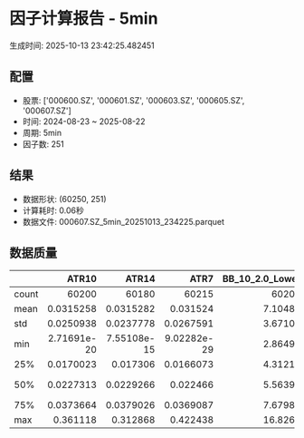 # 因子计算报告 - 5min

生成时间: 2025-10-13 23:42:25.482451

## 配置

- 股票: ['000600.SZ', '000601.SZ', '000603.SZ', '000605.SZ', '000607.SZ']
- 时间: 2024-08-23 ~ 2025-08-22
- 周期: 5min
- 因子数: 251

## 结果

- 数据形状: (60250, 251)
- 计算耗时: 0.06秒
- 数据文件: 000607.SZ_5min_20251013_234225.parquet

## 数据质量

|       |           ATR10 |           ATR14 |            ATR7 |   BB_10_2.0_Lower |   BB_10_2.0_Middle |   BB_10_2.0_Upper |   BB_10_2.0_Width |   BB_15_2.0_Lower |   BB_15_2.0_Middle |   BB_15_2.0_Upper |   BB_15_2.0_Width |   BB_20_2.0_Lower |   BB_20_2.0_Middle |   BB_20_2.0_Upper |   BB_20_2.0_Width |     BOLB_20 |        CCI10 |        CCI14 |        CCI20 |       EMA12 |       EMA15 |       EMA20 |        EMA3 |        EMA5 |        EMA8 |     FIXLB10 |      FIXLB3 |      FIXLB5 |      FIXLB8 |      FMAX10 |      FMAX15 |      FMAX20 |       FMAX5 |     FMEAN10 |     FMEAN15 |     FMEAN20 |      FMEAN5 |      FMIN10 |      FMIN15 |      FMIN20 |       FMIN5 |      FSTD10 |      FSTD15 |      FSTD20 |       FSTD5 |     LEXLB10 |      LEXLB3 |      LEXLB5 |      LEXLB8 |        MA10 |        MA15 |        MA20 |         MA3 |         MA5 |         MA8 |            MACD |    MACD_12_26_9 |     MACD_6_13_4 |     MACD_8_17_5 |       MACD_HIST |     MACD_SIGNAL |    MEANLB10 |     MEANLB3 |     MEANLB5 |     MEANLB8 |         MSTD10 |        MSTD15 |          MSTD5 |       Momentum1 |      Momentum10 |      Momentum12 |      Momentum15 |      Momentum20 |       Momentum3 |       Momentum5 |       Momentum8 |               OBV |   OBV_SMA10 |   OBV_SMA15 |   OBV_SMA20 |    OBV_SMA5 |   Position10 |   Position12 |   Position15 |   Position20 |   Position25 |   Position30 |    Position5 |    Position8 |        RAND |      RANDNX |       RANDX |       RPROB |     RPROBCX |     RPROBNX |      RPROBX |        RSI |      RSI10 |      RSI14 |       RSI7 |        STCX |           STOCH |     STOCH_10_14 |     STOCH_14_20 |      STOCH_7_10 |         STX |   TA_ADXR_14 |   TA_ADX_14 |   TA_APO_fastperiod12_matype0_slowperiod26 |   TA_AROONOSC_14 |   TA_AROON_14_down |   TA_AROON_14_up |    TA_CCI_14 |   TA_CDL2CROWS |   TA_CDL3BLACKCROWS |   TA_CDL3INSIDE |   TA_CDL3LINESTRIKE |   TA_CDL3OUTSIDE |   TA_CDL3STARSINSOUTH |   TA_CDL3WHITESOLDIERS |   TA_CDLABANDONEDBABY |   TA_CDLADVANCEBLOCK |   TA_CDLBELTHOLD |   TA_CDLBREAKAWAY |   TA_CDLCLOSINGMARUBOZU |   TA_CDLCONCEALBABYSWALL |   TA_CDLCOUNTERATTACK |   TA_CDLDARKCLOUDCOVER |   TA_CDLDOJI |   TA_CDLDOJISTAR |   TA_CDLDRAGONFLYDOJI |   TA_CDLENGULFING |   TA_CDLEVENINGDOJISTAR |   TA_CDLEVENINGSTAR |   TA_CDLGAPSIDESIDEWHITE |   TA_CDLGRAVESTONEDOJI |   TA_CDLHAMMER |   TA_CDLHANGINGMAN |   TA_CDLHARAMI |   TA_CDLHARAMICROSS |   TA_CDLHIGHWAVE |   TA_CDLHIKKAKE |   TA_CDLHOMINGPIGEON |   TA_CDLIDENTICAL3CROWS |   TA_CDLINNECK |   TA_CDLINVERTEDHAMMER |   TA_CDLKICKING |   TA_CDLKICKINGBYLENGTH |   TA_CDLLADDERBOTTOM |   TA_CDLLONGLEGGEDDOJI |   TA_CDLLONGLINE |   TA_CDLMARUBOZU |   TA_CDLMATCHINGLOW |   TA_CDLMATHOLD |   TA_CDLMORNINGDOJISTAR |   TA_CDLMORNINGSTAR |   TA_CDLONNECK |   TA_CDLPIERCING |   TA_CDLRICKSHAWMAN |   TA_CDLRISEFALL3METHODS |   TA_CDLSEPARATINGLINES |   TA_CDLSHOOTINGSTAR |   TA_CDLSHORTLINE |   TA_CDLSPINNINGTOP |   TA_CDLSTALLEDPATTERN |   TA_CDLSTICKSANDWICH |   TA_CDLTAKURI |   TA_CDLTASUKIGAP |   TA_CDLTHRUSTING |   TA_CDLTRISTAR |   TA_CDLUNIQUE3RIVER |   TA_CDLUPSIDEGAP2CROWS |   TA_CDLXSIDEGAP3METHODS |   TA_DEMA_10 |   TA_DEMA_20 |   TA_DEMA_5 |    TA_DX_14 |   TA_EMA_10 |   TA_EMA_20 |   TA_EMA_30 |    TA_EMA_5 |   TA_EMA_60 |   TA_KAMA_10 |   TA_KAMA_20 |   TA_MFI_14 |   TA_MIDPRICE_10 |   TA_MIDPRICE_20 |   TA_MIDPRICE_5 |   TA_MOM_10 |   TA_ROCP_10 |   TA_ROCR100_10 |   TA_ROCR_10 |     TA_ROC_10 |   TA_RSI_14 |      TA_SAR |   TA_SMA_10 |   TA_SMA_20 |   TA_SMA_30 |    TA_SMA_5 |   TA_SMA_60 |   TA_STOCHF_D |   TA_STOCHF_K |   TA_STOCHRSI_fastd_period3_fastk_period5_timeperiod14_D |   TA_STOCHRSI_fastd_period3_fastk_period5_timeperiod14_K |   TA_STOCH_D |   TA_STOCH_K |    TA_T3_10 |    TA_T3_20 |     TA_T3_5 |   TA_TEMA_10 |   TA_TEMA_20 |   TA_TEMA_5 |   TA_TRIMA_10 |   TA_TRIMA_20 |   TA_TRIMA_5 |   TA_TRIX_14 |   TA_ULTOSC_timeperiod17_timeperiod214_timeperiod328 |   TA_WILLR_14 |   TA_WMA_10 |   TA_WMA_20 |    TA_WMA_5 |     TRENDLB10 |      TRENDLB3 |      TRENDLB5 |      TRENDLB8 |       Trend10 |      Trend12 |       Trend15 |       Trend20 |        Trend25 |        Trend5 |        Trend8 |      VWAP10 |      VWAP15 |      VWAP20 |      VWAP25 |      VWAP30 |   Volume_Momentum10 |   Volume_Momentum15 |   Volume_Momentum20 |   Volume_Momentum25 |   Volume_Momentum30 |   Volume_Ratio10 |   Volume_Ratio15 |   Volume_Ratio20 |   Volume_Ratio25 |   Volume_Ratio30 |    WILLR14 |    WILLR18 |    WILLR21 |     WILLR9 |
|:------|----------------:|----------------:|----------------:|------------------:|-------------------:|------------------:|------------------:|------------------:|-------------------:|------------------:|------------------:|------------------:|-------------------:|------------------:|------------------:|------------:|-------------:|-------------:|-------------:|------------:|------------:|------------:|------------:|------------:|------------:|------------:|------------:|------------:|------------:|------------:|------------:|------------:|------------:|------------:|------------:|------------:|------------:|------------:|------------:|------------:|------------:|------------:|------------:|------------:|------------:|------------:|------------:|------------:|------------:|------------:|------------:|------------:|------------:|------------:|------------:|----------------:|----------------:|----------------:|----------------:|----------------:|----------------:|------------:|------------:|------------:|------------:|---------------:|--------------:|---------------:|----------------:|----------------:|----------------:|----------------:|----------------:|----------------:|----------------:|----------------:|------------------:|------------:|------------:|------------:|------------:|-------------:|-------------:|-------------:|-------------:|-------------:|-------------:|-------------:|-------------:|------------:|------------:|------------:|------------:|------------:|------------:|------------:|-----------:|-----------:|-----------:|-----------:|------------:|----------------:|----------------:|----------------:|----------------:|------------:|-------------:|------------:|-------------------------------------------:|-----------------:|-------------------:|-----------------:|-------------:|---------------:|--------------------:|----------------:|--------------------:|-----------------:|----------------------:|-----------------------:|----------------------:|---------------------:|-----------------:|------------------:|------------------------:|-------------------------:|----------------------:|-----------------------:|-------------:|-----------------:|----------------------:|------------------:|------------------------:|--------------------:|-------------------------:|-----------------------:|---------------:|-------------------:|---------------:|--------------------:|-----------------:|----------------:|---------------------:|------------------------:|---------------:|-----------------------:|----------------:|------------------------:|---------------------:|-----------------------:|-----------------:|-----------------:|--------------------:|----------------:|------------------------:|--------------------:|---------------:|-----------------:|--------------------:|-------------------------:|------------------------:|---------------------:|------------------:|--------------------:|-----------------------:|----------------------:|---------------:|------------------:|------------------:|----------------:|---------------------:|------------------------:|-------------------------:|-------------:|-------------:|------------:|------------:|------------:|------------:|------------:|------------:|------------:|-------------:|-------------:|------------:|-----------------:|-----------------:|----------------:|------------:|-------------:|----------------:|-------------:|--------------:|------------:|------------:|------------:|------------:|------------:|------------:|------------:|--------------:|--------------:|---------------------------------------------------------:|---------------------------------------------------------:|-------------:|-------------:|------------:|------------:|------------:|-------------:|-------------:|------------:|--------------:|--------------:|-------------:|-------------:|-----------------------------------------------------:|--------------:|------------:|------------:|------------:|--------------:|--------------:|--------------:|--------------:|--------------:|-------------:|--------------:|--------------:|---------------:|--------------:|--------------:|------------:|------------:|------------:|------------:|------------:|--------------------:|--------------------:|--------------------:|--------------------:|--------------------:|-----------------:|-----------------:|-----------------:|-----------------:|-----------------:|-----------:|-----------:|-----------:|-----------:|
| count | 60200           | 60180           | 60215           |       60205       |        60205       |       60205       |       60205       |       60180       |        60180       |       60180       |       60180       |       60155       |        60155       |       60155       |       60155       | 60250       | 60160        | 60120        | 60060        | 60250       | 60250       | 60250       | 60250       | 60250       | 60250       | 60250       | 60250       | 60250       | 60250       | 60205       | 60180       | 60155       | 60230       | 60250       | 60250       | 60250       | 60250       | 60250       | 60250       | 60250       | 60250       | 60250       | 60250       | 60250       | 60250       | 60250       | 60250       | 60250       | 60250       | 60205       | 60180       | 60155       | 60240       | 60230       | 60215       | 60085           | 60085           | 60175           | 60150           | 60085           | 60085           | 60250       | 60250       | 60250       | 60250       | 60205          | 60180         | 60230          | 60200           | 60200           | 60200           | 60200           | 60200           | 60200           | 60200           | 60200           |   60250           | 60205       | 60180       | 60155       | 60230       | 60205        | 60195        | 60180        | 60155        | 60130        | 60105        | 60230        | 60215        | 60250       | 60250       | 60250       | 60250       | 60250       | 60250       | 60250       | 60180      | 60200      | 60180      | 60215      | 60250       | 60165           | 60075           | 59995           | 60130           | 60250       |  60115       | 60115       |                                60195       |      60250       |        60250       |      60250       | 60120        |          60250 |      60250          |    60250        |      60250          |     60250        |            60235      |          60250         |         60250         |         60250        |     60250        |    60250          |             60250       |                    60250 |          60250        |           60250        |   60250      |     60250        |           60250       |       60250       |            60250        |        60250        |            60250         |             60250      |    60250       |        60250       |  60250         |       60250         |       60250      |    60250        |         60250        |            60250        |   60250        |            60250       |  60250          |          60250          |                60250 |             60250      |      60250       |     60250        |         60250       |           60250 |           60250         |        60250        |   60250        |    60250         |          60250      |           60250          |             60250       |         60250        |       60250       |         60250       |           60250        |          60250        |    60250       |    60250          |      60250        |   60250         |       60250          |                   60250 |             60250        |  60250       |  60250       | 60250       | 60250       | 60250       | 60250       | 60250       | 60250       | 60250       |  60205       |  60155       | 60250       |      60250       |      60250       |     60250       | 60250       |  60250       |     60250       |  60250       | 60200         |  60180      | 60250       | 60205       | 60155       | 60105       | 60230       | 59955       |   60250       |   60250       |                                              60250       |                                              60250       |  60250       |  60250       | 60250       | 60250       | 60250       |  60250       |  60250       | 60250       |   60205       |   60155       |  60230       |  60250       |                                          60250       |    60185      | 60205       | 60155       | 60230       | 60205         | 60240         | 60230         | 60215         | 60205         | 60195        | 60180         | 60155         | 60130          | 60230         | 60215         | 60155       | 60155       | 60155       | 60155       | 60155       |     60200           |     60200           |     60200           |     60200           |     60200           |      60250       |      60250       |      60250       |      60250       |      60250       | 60185      | 60165      | 60150      | 60210      |
| mean  |     0.0315258   |     0.0315282   |     0.031524    |           7.10489 |            7.10998 |           7.11508 |           7.10998 |           7.10375 |            7.11015 |           7.11656 |           7.11015 |           7.10277 |            7.11031 |           7.11786 |           7.11031 |     7.10969 |    -0.407934 |     0.262328 |     1.37428  |     7.10828 |     7.10789 |     7.10725 |     7.10943 |     7.10918 |     7.10879 |     7.10969 |     7.10969 |     7.10969 |     7.10969 |     7.10998 |     7.11015 |     7.11031 |     7.10982 |     7.10969 |     7.10969 |     7.10969 |     7.10969 |     7.10969 |     7.10969 |     7.10969 |     7.10969 |     7.10969 |     7.10969 |     7.10969 |     7.10969 |     7.10969 |     7.10969 |     7.10969 |     7.10969 |     7.10998 |     7.11015 |     7.11031 |     7.10976 |     7.10982 |     7.10992 |     0.00180625  |     0.00180625  |     0.000901241 |     0.00116023  |    -1.61654e-06 |     0.00180787  |     7.10969 |     7.10969 |     7.10969 |     7.10969 |     0.0268516  |     0.0331495 |     0.0190408  |     0.000487036 |     0.000487036 |     0.000487036 |     0.000487036 |     0.000487036 |     0.000487036 |     0.000487036 |     0.000487036 |  819755           |     7.10998 |     7.11015 |     7.11031 |     7.10982 |     0.465808 |     0.465869 |     0.466434 |     0.468039 |     0.470102 |     0.472895 |     0.466018 |     0.465667 |     7.10969 |     7.10969 |     7.10969 |     7.10969 |     7.10969 |     7.10969 |     7.10969 |    50.5383 |    50.3111 |    50.5383 |    50.0805 |     7.10969 |    46.6122      |    46.5672      |    46.6155      |    46.5671      |     7.10969 |     29.8461  |    29.8461  |                                    7.11005 |          7.10969 |            7.10969 |          7.10969 |     0.262328 |              0 |         -0.00995851 |       -0.033195 |          0.00165975 |        -0.365145 |               49.5171 |              0.0829876 |            -0.0149378 |            -0.215768 |        -0.484647 |        0.00165975 |                -1.13527 |                        0 |              0.006639 |              -0.059751 |      33.6415 |        -0.137759 |               7.77427 |          -5.87419 |               -0.116183 |           -0.151037 |                0.0497925 |                 8.3917 |        1.52531 |           -4.85809 |     -0.0285477 |           0.0657261 |           9.839  |        0.439834 |             0.073029 |               -0.209129 |      -0.165975 |                1.60498 |     -0.00165975 |              0.00165975 |                    0 |                28.0398 |         -1.13693 |        -0.891286 |             2.97593 |               0 |               0.0746888 |            0.114523 |      -0.227386 |        0.0431535 |             10.7087 |               0.00165975 |                -2.50622 |            -0.360166 |           2.85477 |             9.84398 |              -0.126141 |              0.107884 |        7.76929 |       -0.00829876 |         -0.126141 |      -0.0298755 |           0.00497925 |                       0 |                -0.013278 |      7.10853 |      7.10725 |     7.10918 |     7.10969 |     7.10853 |     7.10725 |     7.10596 |     7.10918 |     7.10214 |      7.10998 |      7.11031 |     7.10969 |          7.10969 |          7.10969 |         7.10969 |     7.10969 |      7.10969 |         7.10969 |      7.10969 |     0.0487036 |     50.5383 |     7.10969 |     7.10998 |     7.11031 |     7.11064 |     7.10982 |     7.11161 |       7.10969 |       7.10969 |                                                  7.10969 |                                                  7.10969 |      7.10969 |      7.10969 |     7.10969 |     7.10969 |     7.10969 |      7.10853 |      7.10725 |     7.10918 |       7.10998 |       7.11031 |      7.10982 |      7.10969 |                                              7.10969 |      -51.1197 |     7.10998 |     7.11031 |     7.10982 |    -0.0293421 |    -0.0226635 |    -0.0277806 |    -0.0307617 |    -0.0293421 |    -0.027013 |    -0.0217792 |    -0.0125353 |    -0.00362299 |    -0.0277806 |    -0.0307617 |     7.02856 |     7.02856 |     7.02856 |     7.02856 |     7.02856 |         0.000487036 |         0.000487036 |         0.000487036 |         0.000487036 |         0.000487036 |          7.10969 |          7.10969 |          7.10969 |          7.10969 |          7.10969 |   -51.1197 |   -51.2455 |   -51.3136 |   -50.8259 |
| std   |     0.0250938   |     0.0237778   |     0.0267591   |           3.67108 |            3.67368 |           3.6763  |           3.67368 |           3.67018 |            3.67349 |           3.67683 |           3.67349 |           3.66937 |            3.6733  |           3.67727 |           3.6733  |     3.67406 |    92.0148   |    96.8215   |   102.816    |     3.67308 |     3.67283 |     3.67241 |     3.67385 |     3.67367 |     3.67341 |     3.67406 |     3.67406 |     3.67406 |     3.67406 |     3.67368 |     3.67349 |     3.6733  |     3.67387 |     3.67406 |     3.67406 |     3.67406 |     3.67406 |     3.67406 |     3.67406 |     3.67406 |     3.67406 |     3.67406 |     3.67406 |     3.67406 |     3.67406 |     3.67406 |     3.67406 |     3.67406 |     3.67406 |     3.67368 |     3.67349 |     3.6733  |     3.67396 |     3.67387 |     3.67376 |     0.0387428   |     0.0387428   |     0.0281399   |     0.0311149   |     0.0119537   |     0.0363628   |     3.67406 |     3.67406 |     3.67406 |     3.67406 |     0.0417497  |     0.0489102 |     0.0321535  |     0.0137692   |     0.0137692   |     0.0137692   |     0.0137692   |     0.0137692   |     0.0137692   |     0.0137692   |     0.0137692   |       1.03037e+06 |     3.67368 |     3.67349 |     3.6733  |     3.67387 |     0.309102 |     0.306195 |     0.303156 |     0.300179 |     0.298025 |     0.297228 |     0.325354 |     0.31337  |     3.67406 |     3.67406 |     3.67406 |     3.67406 |     3.67406 |     3.67406 |     3.67406 |    13.1015 |    15.0354 |    13.1015 |    17.436  |     3.67406 |    27.8222      |    19.6227      |    19.1379      |    19.922       |     3.67406 |     13.989   |    13.989   |                                    3.67361 |          3.67406 |            3.67406 |          3.67406 |    96.8215   |              0 |          0.997882   |        5.61558  |          0.910981   |         8.59609  |               25.973  |              2.87958   |             1.35112   |             4.6401   |        52.3043   |        0.4074     |                51.5688  |                        0 |              7.70844  |               2.44369  |      47.2487 |        11.4283   |              26.7769  |          30.5546  |                3.4066   |            3.88345  |               11.2902    |                27.7266 |       12.2559  |           21.4992  |     33.6436    |          28.3109    |          33.8384 |       19.5716   |             2.70142  |                4.56831  |       4.07066  |               12.5668  |      0.910981   |              0.910981   |                    0 |                44.9198 |         45.2002  |        41.6155   |            16.9924  |               0 |               2.73193   |            3.38221  |       4.76311  |        2.07691   |             30.9227 |               0.4074     |                16.8478  |             5.99062  |          34.3838  |            34.9826  |               3.54942  |              3.28282  |       26.769   |        1.07786    |          3.54942  |       6.41573   |           0.705627   |                       0 |                 1.82192  |      3.67324 |      3.67241 |     3.67367 |     3.67406 |     3.67324 |     3.67241 |     3.67157 |     3.67367 |     3.66902 |      3.67368 |      3.6733  |     3.67406 |          3.67406 |          3.67406 |         3.67406 |     3.67406 |      3.67406 |         3.67406 |      3.67406 |     1.37692   |     13.1015 |     3.67406 |     3.67368 |     3.6733  |     3.67293 |     3.67387 |     3.6718  |       3.67406 |       3.67406 |                                                  3.67406 |                                                  3.67406 |      3.67406 |      3.67406 |     3.67406 |     3.67406 |     3.67406 |      3.67324 |      3.67241 |     3.67367 |       3.67368 |       3.6733  |      3.67387 |      3.67406 |                                              3.67406 |       30.5672 |     3.67368 |     3.6733  |     3.67387 |     1.14539   |     0.795844  |     0.975942  |     1.09567   |     1.14539   |     1.18299  |     1.22623   |     1.27695   |     1.31268    |     0.975942  |     1.09567   |     3.68232 |     3.68232 |     3.68232 |     3.68232 |     3.68232 |         0.0137692   |         0.0137692   |         0.0137692   |         0.0137692   |         0.0137692   |          3.67406 |          3.67406 |          3.67406 |          3.67406 |          3.67406 |    30.5672 |    30.274  |    30.1076 |    31.2865 |
| min   |     2.71691e-20 |     7.55108e-15 |     9.02282e-29 |           2.86499 |            2.867   |           2.86901 |           2.867   |           2.86807 |            2.87    |           2.87193 |           2.87    |           2.87015 |            2.872   |           2.87385 |           2.872   |     2.85    |  -666.663    |  -933.326    | -1333.32     |     2.86691 |     2.86841 |     2.87063 |     2.85947 |     2.86176 |     2.86439 |     2.85    |     2.85    |     2.85    |     2.85    |     2.867   |     2.87    |     2.872   |     2.86    |     2.85    |     2.85    |     2.85    |     2.85    |     2.85    |     2.85    |     2.85    |     2.85    |     2.85    |     2.85    |     2.85    |     2.85    |     2.85    |     2.85    |     2.85    |     2.85    |     2.867   |     2.87    |     2.872   |     2.85667 |     2.86    |     2.86625 |    -0.445071    |    -0.445071    |    -0.4341      |    -0.426466    |    -0.181994    |    -0.391994    |     2.85    |     2.85    |     2.85    |     2.85    |     0          |     0         |     0          |    -0.126214    |    -0.126214    |    -0.126214    |    -0.126214    |    -0.126214    |    -0.126214    |    -0.126214    |    -0.126214    | -826195           |     2.867   |     2.87    |     2.872   |     2.86    |     0        |     0        |     0        |     0        |     0        |     0        |     0        |     0        |     2.85    |     2.85    |     2.85    |     2.85    |     2.85    |     2.85    |     2.85    |     0      |     0      |     0      |     0      |     2.85    |    -8.81073e-13 |    -5.68434e-13 |    -3.63798e-13 |    -3.97904e-13 |     2.85    |      6.46999 |     6.46999 |                                    2.8675  |          2.85    |            2.85    |          2.85    |  -933.326    |              0 |       -100          |     -100        |       -100          |      -100        |                0      |              0         |          -100         |          -100        |      -100        |        0          |              -100       |                        0 |           -100        |            -100        |       0      |      -100        |               0       |        -100       |             -100        |         -100        |             -100         |                 0      |        0       |         -100       |   -100         |        -100         |        -100      |     -200        |             0        |             -100        |    -100        |                0       |   -100          |           -100          |                    0 |                 0      |       -100       |      -100        |             0       |               0 |               0         |            0        |    -100        |        0         |              0      |               0          |              -100       |          -100        |        -100       |          -100       |            -100        |              0        |        0       |     -100          |       -100        |    -100         |           0          |                       0 |              -100        |      2.86576 |      2.87063 |     2.86176 |     2.85    |     2.86576 |     2.87063 |     2.87498 |     2.86176 |     2.88779 |      2.867   |      2.872   |     2.85    |          2.85    |          2.85    |         2.85    |     2.85    |      2.85    |         2.85    |      2.85    |   -12.6214    |      0      |     2.85    |     2.867   |     2.872   |     2.87267 |     2.86    |     2.8865  |       2.85    |       2.85    |                                                  2.85    |                                                  2.85    |      2.85    |      2.85    |     2.85    |     2.85    |     2.85    |      2.86576 |      2.87063 |     2.86176 |       2.867   |       2.872   |      2.86    |      2.85    |                                              2.85    |     -100      |     2.867   |     2.872   |     2.86    |    -2.84605   |    -1.1547    |    -1.78885   |    -2.47487   |    -2.84605   |    -3.17543  |    -3.61478   |    -4.24853   |    -4.8        |    -1.78885   |    -2.47487   |     0       |     0       |     0       |     0       |     0       |        -0.126214    |        -0.126214    |        -0.126214    |        -0.126214    |        -0.126214    |          2.85    |          2.85    |          2.85    |          2.85    |          2.85    |  -100      |  -100      |  -100      |  -100      |
| 25%   |     0.0170023   |     0.017306    |     0.0166073   |           4.31217 |            4.316   |           4.3188  |           4.316   |           4.31148 |            4.31533 |           4.31911 |           4.31533 |           4.31103 |            4.31575 |           4.32036 |           4.31575 |     4.32    |   -59.6431   |   -58.9334   |   -58.0989   |     4.31571 |     4.31514 |     4.31461 |     4.31513 |     4.3154  |     4.31576 |     4.32    |     4.32    |     4.32    |     4.32    |     4.316   |     4.31533 |     4.31575 |     4.316   |     4.32    |     4.32    |     4.32    |     4.32    |     4.32    |     4.32    |     4.32    |     4.32    |     4.32    |     4.32    |     4.32    |     4.32    |     4.32    |     4.32    |     4.32    |     4.32    |     4.316   |     4.31533 |     4.31575 |     4.31667 |     4.316   |     4.31625 |    -0.0102677   |    -0.0102677   |    -0.00693036  |    -0.00789629  |    -0.00325925  |    -0.00977777  |     4.32    |     4.32    |     4.32    |     4.32    |     0.00942809 |     0.0112122 |     0.00707107 |    -0.00455581  |    -0.00455581  |    -0.00455581  |    -0.00455581  |    -0.00455581  |    -0.00455581  |    -0.00455581  |    -0.00455581  |   99847.2         |     4.316   |     4.31533 |     4.31575 |     4.316   |     0.2      |     0.2      |     0.2      |     0.2      |     0.205882 |     0.208333 |     0.2      |     0.2      |     4.32    |     4.32    |     4.32    |     4.32    |     4.32    |     4.32    |     4.32    |    42.3637 |    40.8474 |    42.3637 |    38.7162 |     4.32    |    22.2222      |    32.1429      |    32.6385      |    32.2629      |     4.32    |     19.7373  |    19.7373  |                                    4.315   |          4.32    |            4.32    |          4.32    |   -58.9334   |              0 |          0          |        0        |          0          |         0        |               29.3539 |              0         |             0         |             0        |         0        |        0          |                 0       |                        0 |              0        |               0        |       0      |         0        |               0       |           0       |                0        |            0        |                0         |                 0      |        0       |            0       |      0         |           0         |           0      |        0        |             0        |                0        |       0        |                0       |      0          |              0          |                    0 |                 0      |          0       |         0        |             0       |               0 |               0         |            0        |       0        |        0         |              0      |               0          |                 0       |             0        |           0       |             0       |               0        |              0        |        0       |        0          |          0        |       0         |           0          |                       0 |                 0        |      4.31525 |      4.31461 |     4.3154  |     4.32    |     4.31525 |     4.31461 |     4.31484 |     4.3154  |     4.31583 |      4.316   |      4.31575 |     4.32    |          4.32    |          4.32    |         4.32    |     4.32    |      4.32    |         4.32    |      4.32    |    -0.455581  |     42.3637 |     4.32    |     4.316   |     4.31575 |     4.31567 |     4.316   |     4.316   |       4.32    |       4.32    |                                                  4.32    |                                                  4.32    |      4.32    |      4.32    |     4.32    |     4.32    |     4.32    |      4.31525 |      4.31461 |     4.3154  |       4.316   |       4.31575 |      4.316   |      4.32    |                                              4.32    |      -76.3158 |     4.316   |     4.31575 |     4.316   |    -0.948682  |    -0.57735   |    -0.874767  |    -0.935413  |    -0.948682  |    -0.970453 |    -0.97218   |    -0.993316  |    -1.00353    |    -0.874767  |    -0.935413  |     4.2921  |     4.2921  |     4.2921  |     4.2921  |     4.2921  |        -0.00455581  |        -0.00455581  |        -0.00455581  |        -0.00455581  |        -0.00455581  |          4.32    |          4.32    |          4.32    |          4.32    |          4.32    |   -76.3158 |   -76.9231 |   -77.4194 |   -75      |
| 50%   |     0.0227313   |     0.0229266   |     0.022466    |           5.56396 |            5.569   |           5.5732  |           5.569   |           5.56465 |            5.56933 |           5.57406 |           5.56933 |           5.56314 |            5.5695  |           5.57609 |           5.5695  |     5.57    |    -0.687281 |    -0.860588 |    -0.474317 |     5.56712 |     5.56744 |     5.56666 |     5.56729 |     5.56806 |     5.56745 |     5.57    |     5.57    |     5.57    |     5.57    |     5.569   |     5.56933 |     5.5695  |     5.568   |     5.57    |     5.57    |     5.57    |     5.57    |     5.57    |     5.57    |     5.57    |     5.57    |     5.57    |     5.57    |     5.57    |     5.57    |     5.57    |     5.57    |     5.57    |     5.57    |     5.569   |     5.56933 |     5.5695  |     5.56667 |     5.568   |     5.56875 |     0.000125283 |     0.000125283 |    -5.622e-05   |    -9.80283e-12 |    -0.000135522 |     0.000171128 |     5.57    |     5.57    |     5.57    |     5.57    |     0.0150923  |     0.0188982 |     0.0114018  |     0           |     0           |     0           |     0           |     0           |     0           |     0           |     0           |  536373           |     5.569   |     5.56933 |     5.5695  |     5.568   |     0.5      |     0.473684 |     0.464286 |     0.461538 |     0.462574 |     0.46875  |     0.5      |     0.5      |     5.57    |     5.57    |     5.57    |     5.57    |     5.57    |     5.57    |     5.57    |    50.0137 |    49.7444 |    50.0137 |    49.453  |     5.57    |    45.8333      |    46.7525      |    46.6667      |    46.6667      |     5.57    |     26.9932  |    26.9932  |                                    5.56917 |          5.57    |            5.57    |          5.57    |    -0.860588 |              0 |          0          |        0        |          0          |         0        |               48.8376 |              0         |             0         |             0        |         0        |        0          |                 0       |                        0 |              0        |               0        |       0      |         0        |               0       |           0       |                0        |            0        |                0         |                 0      |        0       |            0       |      0         |           0         |           0      |        0        |             0        |                0        |       0        |                0       |      0          |              0          |                    0 |                 0      |          0       |         0        |             0       |               0 |               0         |            0        |       0        |        0         |              0      |               0          |                 0       |             0        |           0       |             0       |               0        |              0        |        0       |        0          |          0        |       0         |           0          |                       0 |                 0        |      5.56789 |      5.56666 |     5.56806 |     5.57    |     5.56789 |     5.56666 |     5.56625 |     5.56806 |     5.56392 |      5.569   |      5.5695  |     5.57    |          5.57    |          5.57    |         5.57    |     5.57    |      5.57    |         5.57    |      5.57    |     0         |     50.0137 |     5.57    |     5.569   |     5.5695  |     5.57    |     5.568   |     5.56817 |       5.57    |       5.57    |                                                  5.57    |                                                  5.57    |      5.57    |      5.57    |     5.57    |     5.57    |     5.57    |      5.56789 |      5.56666 |     5.56806 |       5.569   |       5.5695  |      5.568   |      5.57    |                                              5.57    |      -50      |     5.569   |     5.5695  |     5.568   |     0         |     0         |     0         |     0         |     0         |     0        |     0         |     0         |     0          |     0         |     0         |     5.54194 |     5.54194 |     5.54194 |     5.54194 |     5.54194 |         0           |         0           |         0           |         0           |         0           |          5.57    |          5.57    |          5.57    |          5.57    |          5.57    |   -50      |   -50      |   -50      |   -50      |
| 75%   |     0.0373664   |     0.0379026   |     0.0369087   |           7.67988 |            7.685   |           7.69    |           7.685   |           7.67799 |            7.684   |           7.6903  |           7.684   |           7.67697 |            7.6835  |           7.69033 |           7.6835  |     7.68    |    55.7783   |    55.8536   |    56.243    |     7.68259 |     7.68394 |     7.68222 |     7.68408 |     7.68462 |     7.6833  |     7.68    |     7.68    |     7.68    |     7.68    |     7.685   |     7.684   |     7.6835  |     7.686   |     7.68    |     7.68    |     7.68    |     7.68    |     7.68    |     7.68    |     7.68    |     7.68    |     7.68    |     7.68    |     7.68    |     7.68    |     7.68    |     7.68    |     7.68    |     7.68    |     7.685   |     7.684   |     7.6835  |     7.68667 |     7.686   |     7.68562 |     0.0114313   |     0.0114313   |     0.00702811  |     0.00837206  |     0.00310418  |     0.0111515   |     7.68    |     7.68    |     7.68    |     7.68    |     0.0285968  |     0.0358303 |     0.0194936  |     0.004329    |     0.004329    |     0.004329    |     0.004329    |     0.004329    |     0.004329    |     0.004329    |     0.004329    |       1.27607e+06 |     7.685   |     7.684   |     7.6835  |     7.686   |     0.714286 |     0.714286 |     0.714286 |     0.722222 |     0.722222 |     0.727273 |     0.714286 |     0.714286 |     7.68    |     7.68    |     7.68    |     7.68    |     7.68    |     7.68    |     7.68    |    57.7762 |    59.1404 |    57.7762 |    61.0846 |     7.68    |    70.2381      |    61.2245      |    60.7164      |    61.4723      |     7.68    |     36.6576  |    36.6576  |                                    7.68417 |          7.68    |            7.68    |          7.68    |    55.8536   |              0 |          0          |        0        |          0          |         0        |               69.4064 |              0         |             0         |             0        |         0        |        0          |                 0       |                        0 |              0        |               0        |     100      |         0        |               0       |           0       |                0        |            0        |                0         |                 0      |        0       |            0       |      0         |           0         |           0      |        0        |             0        |                0        |       0        |                0       |      0          |              0          |                    0 |               100      |          0       |         0        |             0       |               0 |               0         |            0        |       0        |        0         |              0      |               0          |                 0       |             0        |           0       |             0       |               0        |              0        |        0       |        0          |          0        |       0         |           0          |                       0 |                 0        |      7.68243 |      7.68222 |     7.68462 |     7.68    |     7.68243 |     7.68222 |     7.68037 |     7.68462 |     7.68441 |      7.685   |      7.6835  |     7.68    |          7.68    |          7.68    |         7.68    |     7.68    |      7.68    |         7.68    |      7.68    |     0.4329    |     57.7762 |     7.68    |     7.685   |     7.6835  |     7.68733 |     7.686   |     7.69475 |       7.68    |       7.68    |                                                  7.68    |                                                  7.68    |      7.68    |      7.68    |     7.68    |     7.68    |     7.68    |      7.68243 |      7.68222 |     7.68462 |       7.685   |       7.6835  |      7.686   |      7.68    |                                              7.68    |      -25      |     7.685   |     7.6835  |     7.686   |     0.869894  |     0.57735   |     0.730296  |     0.846113  |     0.869894  |     0.888694 |     0.913139  |     0.946216  |     0.965629   |     0.730296  |     0.846113  |     7.64117 |     7.64117 |     7.64117 |     7.64117 |     7.64117 |         0.004329    |         0.004329    |         0.004329    |         0.004329    |         0.004329    |          7.68    |          7.68    |          7.68    |          7.68    |          7.68    |   -25      |   -25      |   -25      |   -25      |
| max   |     0.361118    |     0.312868    |     0.422438    |          16.8262  |           16.852   |          16.8778  |          16.852   |          16.7929  |           16.8167  |          16.8404  |          16.8167  |          16.7672  |           16.79    |          16.8128  |          16.79    |    17.09    |   666.663    |   933.326    |  1333.32     |    16.7893  |    16.7579  |    16.737   |    16.9877  |    16.9034  |    16.8489  |    17.09    |    17.09    |    17.09    |    17.09    |    16.852   |    16.8167  |    16.79    |    16.95    |    17.09    |    17.09    |    17.09    |    17.09    |    17.09    |    17.09    |    17.09    |    17.09    |    17.09    |    17.09    |    17.09    |    17.09    |    17.09    |    17.09    |    17.09    |    17.09    |    16.852   |    16.8167  |    16.79    |    17.0233  |    16.95    |    16.8738  |     0.559123    |     0.559123    |     0.572811    |     0.557399    |     0.260437    |     0.482979    |    17.09    |    17.09    |    17.09    |    17.09    |     1.00329    |     1.04355   |     0.814445   |     0.214542    |     0.214542    |     0.214542    |     0.214542    |     0.214542    |     0.214542    |     0.214542    |     0.214542    |       5.33658e+06 |    16.852   |    16.8167  |    16.79    |    16.95    |     1        |     1        |     1        |     1        |     1        |     1        |     1        |     1        |    17.09    |    17.09    |    17.09    |    17.09    |    17.09    |    17.09    |    17.09    |   100      |   100      |   100      |   100      |    17.09    |   100           |   100           |   100           |   100           |    17.09    |     99.7852  |    99.7852  |                                   16.83    |         17.09    |           17.09    |         17.09    |   933.326    |              0 |          0          |      100        |        100          |       100        |              100      |            100         |           100         |             0        |       100        |      100          |               100       |                        0 |            100        |               0        |     100      |       100        |             100       |         100       |                0        |            0        |              100         |               100      |      100       |            0       |    100         |         100         |         100      |      200        |           100        |                0        |       0        |              100       |    100          |            100          |                    0 |               100      |        100       |       100        |           100       |               0 |             100         |          100        |       0        |      100         |            100      |             100          |               100       |             0        |         100       |           100       |               0        |            100        |      100       |      100          |          0        |     100         |         100          |                       0 |               100        |     16.8176  |     16.737   |    16.9034  |    17.09    |    16.8176  |    16.737   |    16.6943  |    16.9034  |    16.6013  |     16.852   |     16.79    |    17.09    |         17.09    |         17.09    |        17.09    |    17.09    |     17.09    |        17.09    |     17.09    |    21.4542    |    100      |    17.09    |    16.852   |    16.79    |    16.7477  |    16.95    |    16.595   |      17.09    |      17.09    |                                                 17.09    |                                                 17.09    |     17.09    |     17.09    |    17.09    |    17.09    |    17.09    |     16.8176  |     16.737   |    16.9034  |      16.852   |      16.79    |     16.95    |     17.09    |                                             17.09    |        0      |    16.852   |    16.79    |    16.95    |     2.84605   |     1.1547    |     1.78885   |     2.47487   |     2.84605   |     3.17543  |     3.61478   |     4.24853   |     4.8        |     1.78885   |     2.47487   |    16.9027  |    16.9027  |    16.9027  |    16.9027  |    16.9027  |         0.214542    |         0.214542    |         0.214542    |         0.214542    |         0.214542    |         17.09    |         17.09    |         17.09    |         17.09    |         17.09    |     0      |     0      |     0      |     0      |